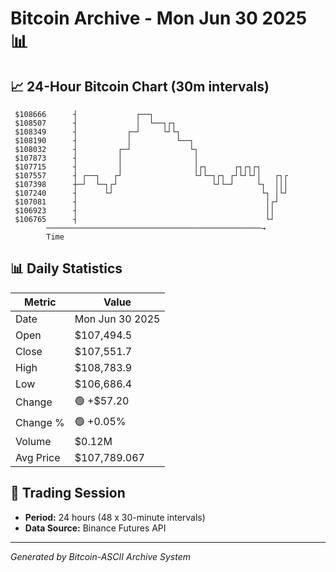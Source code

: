 # Bitcoin Archive - Mon Jun 30 2025 📊

## 📈 24-Hour Bitcoin Chart (30m intervals)

```
 $108666      ┤             ┌──┐                               
 $108507      ┤             │  └──┐┌┐                          
 $108349      ┤           ┌─┘     └┘└┐                         
 $108190      ┤           │          └──┐                      
 $108032      ┤         ┌─┘             └┐                     
 $107873      ┤         │                │                     
 $107715      ┤         │                │┌┐      ┌┐┌┐┌┐       
 $107557      ┤ ┌──┐   ┌┘                └┘└─┐┌┐ ┌┘└┘└┘│   ┌┐┌ 
 $107398      ┼─┘  └─┐┌┘                     └┘└─┘     └┐  │││ 
 $107240      ┤      └┘                                 └┐ │└┘ 
 $107081      ┤                                          │┌┘   
 $106923      ┤                                          ││    
 $106765      ┤                                          └┘    
        ────────────────────────────────────────────────→
        Time
```

## 📊 Daily Statistics

| Metric | Value |
|--------|-------|
| Date | Mon Jun 30 2025 |
| Open | $107,494.5 |
| Close | $107,551.7 |
| High | $108,783.9 |
| Low | $106,686.4 |
| Change | 🟢 +$57.20 |
| Change % | 🟢 +0.05% |
| Volume | $0.12M |
| Avg Price | $107,789.067 |

## 📅 Trading Session

- **Period:** 24 hours (48 x 30-minute intervals)
- **Data Source:** Binance Futures API

---
*Generated by Bitcoin-ASCII Archive System*

